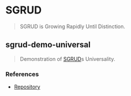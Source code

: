 # SGRUD
> SGRUD is Growing Rapidly Until Distinction.

## sgrud-demo-universal
> Demonstration of [SGRUD](https://sgrud.github.io)s Universality.

### References
- [Repository](https://github.com/sgrud/demos/tree/main/universal)

